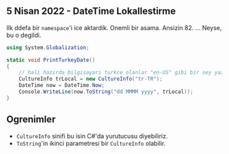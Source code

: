 ## 5 Nisan 2022 - DateTime Lokallestirme

Ilk ddefa bir `namespace`'i ice aktardik. Onemli bir asama. Ansizin 82. ... Neyse, bu o degildi.

```c#
using System.Globalization;

static void PrintTurkeyDate()
{
    // hali hazirda bilgisayari turkce olanlar "en-US" gibi bir sey yazarak test saglayabilirler.
    CultureInfo trLocal = new CultureInfo("tr-TR");
    DateTime now = DateTime.Now;
    Console.WriteLine(now.ToString("dd MMMM yyyy", trLocal));
}

```

## Ogrenimler

- `CultureInfo` sinifi bu isin C#'da yurutucusu diyebiliriz.
- `ToString`'in ikinci parametresi bir `CultureInfo` olabilir.


